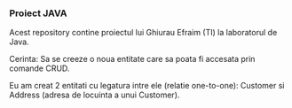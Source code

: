 ### Proiect JAVA

Acest repository contine proiectul lui Ghiurau Efraim (TI) la laboratorul de Java.

Cerinta: Sa se creeze o noua entitate care sa poata fi accesata prin comande CRUD.

Eu am creat 2 entitati cu legatura intre ele (relatie one-to-one): Customer si Address (adresa de locuinta a unui Customer).
